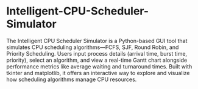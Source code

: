 # Intelligent-CPU-Scheduler-Simulator


The Intelligent CPU Scheduler Simulator is a Python-based GUI tool that simulates CPU scheduling algorithms—FCFS, SJF, Round Robin, and Priority Scheduling. Users input process details (arrival time, burst time, priority), select an algorithm, and view a real-time Gantt chart alongside performance metrics like average waiting and turnaround times. Built with tkinter and matplotlib, it offers an interactive way to explore and visualize how scheduling algorithms manage CPU resources.
